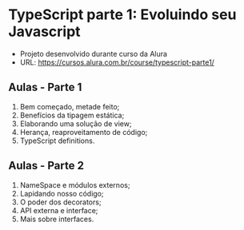 # TypeScript parte 1: Evoluindo seu Javascript

* Projeto desenvolvido durante curso da Alura
* URL: https://cursos.alura.com.br/course/typescript-parte1/

## Aulas - Parte 1

01. Bem começado, metade feito;
02. Benefícios da tipagem estática;
03. Elaborando uma solução de view;
04. Herança, reaproveitamento de código;
05. TypeScript definitions.

## Aulas - Parte 2

01. NameSpace e módulos externos;
02. Lapidando nosso código;
03. O poder dos decorators;
04. API externa e interface;
05. Mais sobre interfaces.